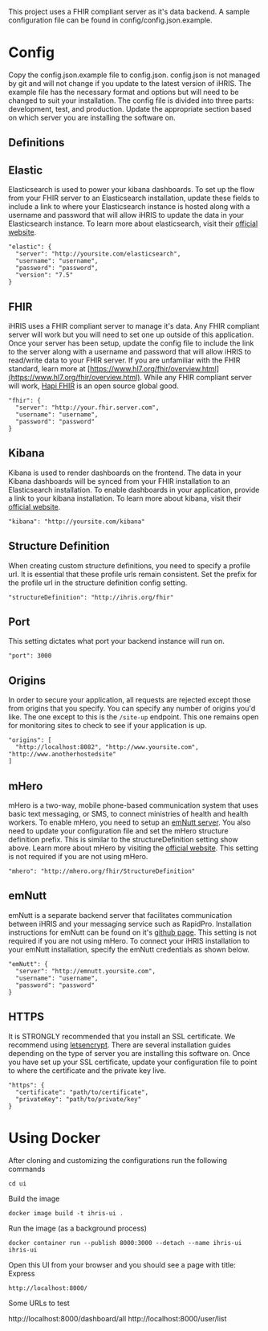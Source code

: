 This project uses a FHIR compliant server as it's data backend. A sample configuration file can be found in config/config.json.example.

# Config
Copy the config.json.example file to config.json. config.json is not managed by git and will not change if you update to the latest version of iHRIS. The example file has the necessary format and options but will need to be changed to suit your installation. The config file is divided into three parts: development, test, and production. Update the appropriate section based on which server you are installing the software on.

## Definitions

## Elastic
Elasticsearch is used to power your kibana dashboards. To set up the flow from your FHIR server to an Elasticsearch installation, update these fields to include a link to where your Elasticsearch instance is hosted along with a username and password that will allow iHRIS to update the data in your Elasticsearch instance. To learn more about elasticsearch, visit their [official website](https://www.elastic.co/).

```
"elastic": {
  "server": "http://yoursite.com/elasticsearch",
  "username": "username",
  "password": "password",
  "version": "7.5"
}
```

## FHIR
iHRIS uses a FHIR compliant server to manage it's data. Any FHIR compliant server will work but you will need to set one up outside of this application. Once your server has been setup, update the config file to include the link to the server along with a username and password that will allow iHRIS to read/write data to your FHIR server. If you are unfamiliar with the FHIR standard, learn more at [https://www.hl7.org/fhir/overview.html](https://www.hl7.org/fhir/overview.html). While any FHIR compliant server will work, [Hapi FHIR](https://hapifhir.io/) is an open source global good.

```
"fhir": {
  "server": "http://your.fhir.server.com",
  "username": "username",
  "password": "password"
}
```

## Kibana
Kibana is used to render dashboards on the frontend. The data in your Kibana dashboards will be synced from your FHIR installation to an Elasticsearch installation. To enable dashboards in your application, provide a link to your kibana installation. To learn more about kibana, visit their [official website](https://www.elastic.co/kibana).

```
"kibana": "http://yoursite.com/kibana"
```

## Structure Definition
When creating custom structure definitions, you need to specify a profile url. It is essential that these profile urls remain consistent. Set the prefix for the profile url in the structure definition config setting.

```
"structureDefinition": "http://ihris.org/fhir"
```

## Port
This setting dictates what port your backend instance will run on.

```
"port": 3000
```

## Origins
In order to secure your application, all requests are rejected except those from origins that you specify. You can specify any number of origins you'd like. The one except to this is the `/site-up` endpoint. This one remains open for monitoring sites to check to see if your application is up.

```
"origins": [
  "http://localhost:8082", "http://www.yoursite.com", "http://www.anotherhostedsite"
]
```

## mHero
mHero is a two-way, mobile phone-based communication system that uses basic text messaging, or SMS, to connect ministries of health and health workers. To enable mHero, you need to setup an [emNutt server](https://github.com/intrahealth/emNutt). You also need to update your configuration file and set the mHero structure definition prefix. This is similar to the structureDefinition setting show above. Learn more about mHero by visiting the [official website](https://www.mhero.org/). This setting is not required if you are not using mHero.

```
"mhero": "http://mhero.org/fhir/StructureDefinition"
```

## emNutt
emNutt is a separate backend server that facilitates communication between iHRIS and your messaging service such as RapidPro. Installation instructions for emNutt can be found on it's [github page](https://github.com/intrahealth/emNutt). This setting is not required if you are not using mHero. To connect your iHRIS installation to your emNutt installation, specify the emNutt credentials as shown below.

```
"emNutt": {
  "server": "http://emnutt.yoursite.com",
  "username": "username",
  "password": "password"
}
```

## HTTPS
It is STRONGLY recommended that you install an SSL certificate. We recommend using [letsencrypt](https://letsencrypt.org/). There are several installation guides depending on the type of server you are installing this software on. Once you have set up your SSL certificate, update your configuration file to point to where the certificate and the private key live.

```
"https": {
  "certificate": "path/to/certificate",
  "privateKey": "path/to/private/key"
}
```

# Using Docker
After cloning and customizing the configurations run the following commands
```
cd ui
```

Build the image
```
docker image build -t ihris-ui .
```

Run the image (as a background process)
```
docker container run --publish 8000:3000 --detach --name ihris-ui ihris-ui
```

Open this UI from your browser and you should see a page with title: Express
```
http://localhost:8000/
```

Some URLs to test

http://localhost:8000/dashboard/all
http://localhost:8000/user/list
